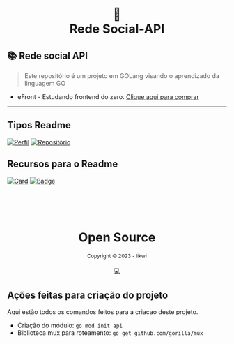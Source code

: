 <h1 style="text-align: center;">
📄<br>Rede Social-API
</h1>

## 📚 Rede social API

> Este repositório é um projeto em GOLang visando o aprendizado da linguagem GO

- eFront - Estudando frontend do zero. [Clique aqui para comprar](https://iuricode.com/efront)

---

## Tipos Readme

[![Perfil](https://img.shields.io/badge/perfil%20-%23323330.svg?&style=for-the-badge&logo=perfil&logoColor=black&color=F745B5)](https://github.com/iuricode/readme-template/tree/main/profile)
[![Repositório](https://img.shields.io/badge/repositório%20-%23323330.svg?&style=for-the-badge&logo=repositório&logoColor=black&color=8000FF)](https://github.com/iuricode/readme-template/blob/main/repository)


## Recursos para o Readme

[![Card](https://img.shields.io/badge/estatísticas%20-%23323330.svg?&style=for-the-badge&logo=cards%20estrelas&logoColor=black&color=FFB800)](https://github.com/iuricode/readme-template/blob/main/cards-stats/cards-stats.md)
[![Badge](https://img.shields.io/badge/badges%20-%23323330.svg?&style=for-the-badge&logo=badges&logoColor=black&color=006DEC)](https://github.com/iuricode/readme-template/blob/main/badges/badges.md)

<div style="text-align: center;">
  <br/>
  <br/>
  <br/>
    <div>
      <h1>Open Source</h1>
      <sub>Copyright © 2023 - likwi</sub>
    </div>
    <br/>
    💻
</div>


## Ações feitas para criação do projeto
Aqui estão todos os comandos feitos para a criacao deste projeto.

- Criação do módulo: ``go mod init api``
- Biblioteca mux para roteamento: ``go get github.com/gorilla/mux``